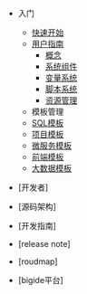 - 入门
  - [快速开始](quickstart.md)
  - [用户指南](user_guide.md)
    - [概念](concept.md)
    - [系统组件](module.md)
    - [变量系统](variable_system.md)
    - [脚本系统](script_system.md)
    - [资源管理](resource.md)
  - 模板管理
   - [SQL模板](template/sql.md)
   - [项目模板](template/application.md)
   - [微服务模板](template/microservice.md)
   - [前端模板](template/frontend.md)
   - [大数据模板](template/bigdata.md)

- [开发者]
- [源码架构]
- [开发指南]
- [release note]
- [roudmap]
- [bigide平台]
